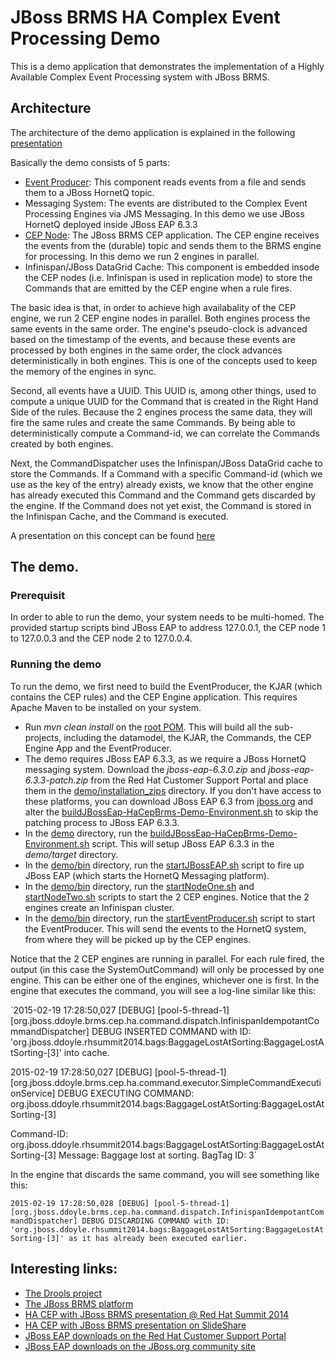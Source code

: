 # JBoss BRMS HA Complex Event Processing Demo

This is a demo application that demonstrates the implementation of a Highly Available Complex Event Processing system with JBoss BRMS.

## Architecture
The architecture of the demo application is explained in the following [presentation](http://www.slideshare.net/DuncanDoyle/doyle-h-0945highavailablitycepwithredhatjbossbrms3)

Basically the demo consists of 5 parts:
* [Event Producer](RHSummitHaCepEventProducer): This component reads events from a file and sends them to a JBoss HornetQ topic.
* Messaging System: The events are distributed to the Complex Event Processing Engines via JMS Messaging. In this demo we use JBoss HornetQ deployed inside JBoss EAP 6.3.3
* [CEP Node](RHSummitHaCepApp): The JBoss BRMS CEP application. The CEP engine receives the events from the (durable) topic and sends them to the BRMS engine for processing. In this demo we run 2 engines in parallel.
* Infinispan/JBoss DataGrid Cache: This component is embedded insode the CEP nodes (i.e. Infinispan is used in replication mode) to store the Commands that are emitted by the CEP engine when a rule fires.

The basic idea is that, in order to achieve high availabality of the CEP engine, we run 2 CEP engine nodes in parallel. Both engines process the same events in the same order. The engine's pseudo-clock is 
advanced based on the timestamp of the events, and because these events are processed by both engines in the same order, the clock advances deterministically in both engines. This is one of the concepts used
to keep the memory of the engines in sync.

Second, all events have a UUID. This UUID is, among other things, used to compute a unique UUID for the Command that is created in the Right Hand Side of the rules. Because the 2 engines process the same data,
they will fire the same rules and create the same Commands. By being able to deterministically compute a Command-id, we can correlate the Commands created by both engines.

Next, the CommandDispatcher uses the Infinispan/JBoss DataGrid cache to store the Commands. If a Command with a specific Command-id (which we use as the key of the entry) already exists, we know that the other
engine has already executed this Command and the Command gets discarded by the engine. If the Command does not yet exist, the Command is stored in the Infinispan Cache, and the Command is executed.

A presentation on this concept can be found [here](https://access.redhat.com/videos/875833)

## The demo.
### Prerequisit
In order to able to run the demo, your system needs to be multi-homed. The provided startup scripts bind JBoss EAP to address 127.0.0.1, the CEP node 1 to 127.0.0.3 and the CEP node 2 to 127.0.0.4.

### Running the demo

To run the demo, we first need to build the EventProducer, the KJAR (which contains the CEP rules) and the CEP Engine application. This requires Apache Maven to be installed on your system.
* Run *mvn clean install* on the [root POM](pom.xml). This will build all the sub-projects, including the datamodel, the KJAR, the Commands, the CEP Engine App and the EventProducer.
* The demo requires JBoss EAP 6.3.3, as we require a JBoss HornetQ messaging system. Download the *jboss-eap-6.3.0.zip* and *jboss-eap-6.3.3-patch.zip* from the Red Hat Customer Support Portal and place them 
in the [demo/installation_zips](demo/installation_zips) directory. If you don't have access to these platforms, you can download JBoss EAP 6.3 from [jboss.org](http://www.jboss.org/products/eap/download/) and alter
the [buildJBossEap-HaCepBrms-Demo-Environment.sh](demo/buildJBossEap-HaCepBrms-Demo-Environment.sh) to skip the patching process to JBoss EAP 6.3.3.
* In the [demo](demo/) directory, run the [buildJBossEap-HaCepBrms-Demo-Environment.sh](demo/buildJBossEap-HaCepBrms-Demo-Environment.sh) script. This will setup JBoss EAP 6.3.3 in the *demo/target* directory.
* In the [demo/bin](demo/bin) directory, run the [startJBossEAP.sh](demo/bin/startJBossEAP.sh) script to fire up JBoss EAP (which starts the HornetQ Messaging platform).
* In the [demo/bin](demo/bin) directory, run the [startNodeOne.sh](demo/bin/startNodeOne.sh) and [startNodeTwo.sh](demo/bin/startNodeTwo.sh) scripts to start the 2 CEP engines. Notice that the 2 engines
create an Infinispan cluster.
* In the [demo/bin](demo/bin) directory, run the [startEventProducer.sh](demo/bin/startEventProducer.sh) script to start the EventProducer. This will send the events to the HornetQ system, from where they will
be picked up by the CEP engines.

Notice that the 2 CEP engines are running in parallel. For each rule fired, the output (in this case the SystemOutCommand) will only be processed by one engine. This can be either one of the engines, whichever one
is first. In the engine that executes the command, you will see a log-line similar like this:

`2015-02-19 17:28:50,027 [DEBUG] [pool-5-thread-1] [org.jboss.ddoyle.brms.cep.ha.command.dispatch.InfinispanIdempotantCommandDispatcher] DEBUG INSERTED COMMAND with ID: 'org.jboss.ddoyle.rhsummit2014.bags:BaggageLostAtSorting:BaggageLostAtSorting-[3]' into cache.

2015-02-19 17:28:50,027 [DEBUG] [pool-5-thread-1] [org.jboss.ddoyle.brms.cep.ha.command.executor.SimpleCommandExecutionService] DEBUG EXECUTING COMMAND: org.jboss.ddoyle.rhsummit2014.bags:BaggageLostAtSorting:BaggageLostAtSorting-[3]

Command-ID: org.jboss.ddoyle.rhsummit2014.bags:BaggageLostAtSorting:BaggageLostAtSorting-[3]
Message: Baggage lost at sorting. BagTag ID: 3`

In the engine that discards the same command, you will see something like this:

`2015-02-19 17:28:50,028 [DEBUG] [pool-5-thread-1] [org.jboss.ddoyle.brms.cep.ha.command.dispatch.InfinispanIdempotantCommandDispatcher] DEBUG DISCARDING COMMAND with ID: 'org.jboss.ddoyle.rhsummit2014.bags:BaggageLostAtSorting:BaggageLostAtSorting-[3]' as it has already been executed earlier.`

## Interesting links:
* [The Drools project](http://www.drools.org)
* [The JBoss BRMS platform](http://www.redhat.com/en/technologies/jboss-middleware/business-rules)
* [HA CEP with JBoss BRMS presentation @ Red Hat Summit 2014](https://access.redhat.com/videos/875833)
* [HA CEP with JBoss BRMS presentation on SlideShare](http://www.slideshare.net/DuncanDoyle/doyle-h-0945highavailablitycepwithredhatjbossbrms3)
* [JBoss EAP downloads on the Red Hat Customer Support Portal](https://access.redhat.com/jbossnetwork/restricted/listSoftware.html?downloadType=distributions&product=appplatform&version=6.3.0)
* [JBoss EAP downloads on the JBoss.org community site](http://www.jboss.org/products/eap/download/)
